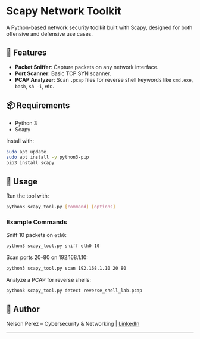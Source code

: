 # Scapy Network Toolkit

A Python-based network security toolkit built with Scapy, designed for both offensive and defensive use cases.

## 🔧 Features

- **Packet Sniffer**: Capture packets on any network interface.
- **Port Scanner**: Basic TCP SYN scanner.
- **PCAP Analyzer**: Scan `.pcap` files for reverse shell keywords like `cmd.exe`, `bash`, `sh -i`, etc.

## 📦 Requirements

- Python 3
- Scapy

Install with:

```bash
sudo apt update
sudo apt install -y python3-pip
pip3 install scapy
```

## 🚀 Usage

Run the tool with:

```bash
python3 scapy_tool.py [command] [options]
```

### Example Commands

Sniff 10 packets on `eth0`:
```bash
python3 scapy_tool.py sniff eth0 10
```

Scan ports 20-80 on 192.168.1.10:
```bash
python3 scapy_tool.py scan 192.168.1.10 20 80
```

Analyze a PCAP for reverse shells:
```bash
python3 scapy_tool.py detect reverse_shell_lab.pcap
```

## 🧠 Author

Nelson Perez – Cybersecurity & Networking | [LinkedIn](https://www.linkedin.com/in/nmp2663)

---

